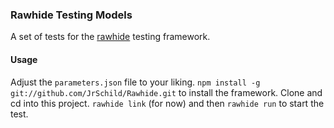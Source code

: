 ### Rawhide Testing Models
A set of tests for the [rawhide](https://github.com/JrSchild/rawhide) testing framework.

#### Usage
Adjust the `parameters.json` file to your liking. `npm install -g git://github.com/JrSchild/Rawhide.git` to install the framework. Clone and cd into this project. `rawhide link` (for now) and then `rawhide run` to start the test.